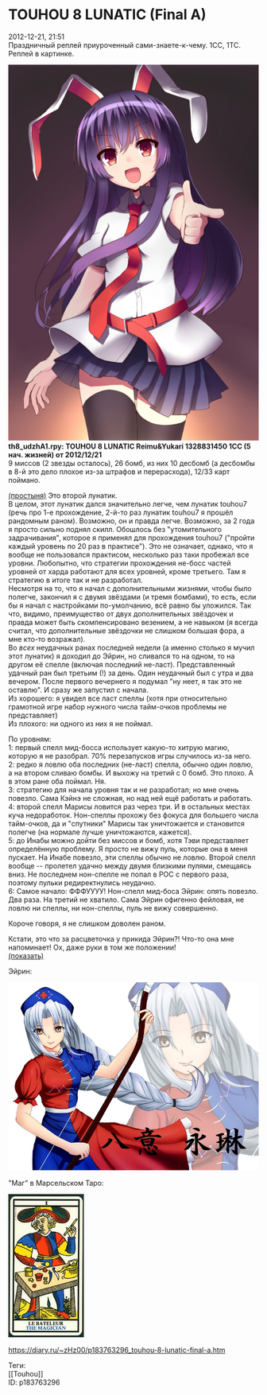 TOUHOU 8 LUNATIC (Final A)
===========================

   
 2012-12-21, 21:51   
  Праздничный реплей приуроченный сами-знаете-к-чему. 1CC, 1TC. Реплей в картинке.   
   
   [![](pics/de319f6219f9.jpg)](https://www.pixiv.net/member_illust.php?mode=medium&illust_id=31668220)     
  **th8\_udzhA1.rpy: TOUHOU 8 LUNATIC Reimu&Yukari 1328831450 1CC (5 нач. жизней) от 2012/12/21**    
 9 миссов (2 звезды осталось), 26 бомб, из них 10 десбомб (а десбомбы в 8-й это дело плохое из-за штрафов и перерасхода), 12/33 карт поймано.   
   
  [(простыня)](https://zHz00.diary.ru/p183763296.htm?index=2#linkmore183763296m2)    Это второй лунатик.   
 В целом, этот лунатик дался значительно легче, чем лунатик touhou7 (речь про 1-е прохождение, 2-й-то раз лунатик touhou7 я прошёл рандомным раном). Возможно, он и правда легче. Возможно, за 2 года я просто сильно поднял скилл. Обошлось без "утомительного задрачивания", которое я применял для прохождения touhou7 ("пройти каждый уровень по 20 раз в практисе"). Это не означает, однако, что я вообще не пользовался практисом, несколько раз таки пробежал все уровни. Любопытно, что стратегии прохождения не-босс частей уровней от харда работают для всех уровней, кроме третьего. Там я стратегию в итоге так и не разработал.   
 Несмотря на то, что я начал с дополнительными жизнями, чтобы было полегче, закончил я с двумя звёздами (и тремя бомбами), то есть, если бы я начал с настройками по-умолчанию, всё равно бы уложился. Так что, видимо, преимущество от двух дополнительных звёздочек и правда может быть скомпенсировано везением, а не навыком (я всегда считал, что дополнительные звёздочки не слишком большая фора, а мне кто-то возражал).   
 Во  *всех*  неудачных ранах последней недели (а именно столько я мучил этот лунатик) я доходил до Эйрин, но сливался то на одном, то на другом её спелле (включая последний не-ласт). Представленный удачный ран был третьим (!) за день. Один неудачный был с утра и два вечером. После первого вечернего я подумал "ну неет, я так это не оставлю". И сразу же запустил с начала.   
 Из хорошего: я увидел все ласт спеллы (хотя при относительно грамотной игре набор нужного числа тайм-очков проблемы не представляет)   
 Из плохого: ни одного из них я не поймал.   
   
 По уровням:   
 1: первый спелл мид-босса использует какую-то хитрую магию, которую я не разобрал. 70% перезапусков игры случилось из-за него.   
 2: редко я ловлю оба последних (не-ласт) спелла, обычно один ловлю, а на втором сливаю бомбы. И выхожу на третий с 0 бомб. Это плохо. А в этом ране оба поймал. Ня.   
 3: стратегию для начала уровня так и не разработал; но мне очень повезло. Сама Кэйнэ не сложная, но над ней ещё работать и работать.   
 4: второй спелл Марисы ловится раз через три. И в остальных местах куча недоработок. Нон-спеллы прохожу без фокуса для большего числа тайм-очков, да и "спутники" Марисы так уничтожается и становится полегче (на нормале лучше уничтожаются, кажется).   
 5: до Инабы можно дойти без миссов и бомб, хотя Тэви представляет определённую проблему. Я просто не вижу пуль, которые она в меня пускает. На Инабе повезло, эти спеллы обычно не ловлю. Второй спелл вообще -- пролетел удачно между двумя близкими пулями, смещаясь вниз. Не последнем нон-спелле не попал в POC с первого раза, поэтому пульки редиректнулись неудачно.   
 6: Самое начало: ФФФУУУУ! Нон-спелл мид-боса Эйрин: опять повезло. Два раза. На третий не хватило. Сама Эйрин офигенно фейловая, не ловлю ни спеллы, ни нон-спеллы, пуль не вижу совершенно.   
   
 Короче говоря, я не слишком доволен раном.   
   
 Кстати, это что за расцветочка у прикида Эйрин?! Что-то она мне напоминает! Ох, даже руки в том же положении!   
  [(показать)](https://zHz00.diary.ru/p183763296.htm?index=1#linkmore183763296m1)      
   
  Эйрин:   
   
  [![](pics/7807b72e8664.jpg)](https://www.pixiv.net/member_illust.php?mode=medium&illust_id=30938095)    
   
 "Маг" в Марсельском Таро:   
   
 ![](pics/ccda4d64a577.jpg)        
    
 <https://diary.ru/~zHz00/p183763296_touhou-8-lunatic-final-a.htm>   
   
 Теги:   
 [[Touhou]]   
 ID: p183763296